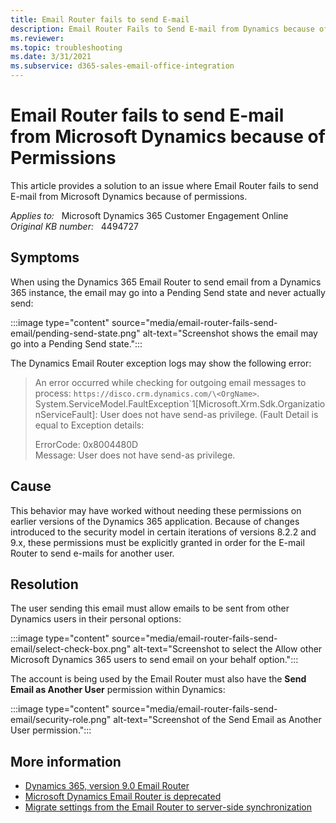 ```yaml
---
title: Email Router fails to send E-mail
description: Email Router Fails to Send E-mail from Dynamics because of permissions.
ms.reviewer: 
ms.topic: troubleshooting
ms.date: 3/31/2021
ms.subservice: d365-sales-email-office-integration
---
```

# Email Router fails to send E-mail from Microsoft Dynamics because of Permissions

This article provides a solution to an issue where Email Router fails to send E-mail from Microsoft Dynamics because of permissions.

_Applies to:_ &nbsp; Microsoft Dynamics 365 Customer Engagement Online  
_Original KB number:_ &nbsp; 4494727

## Symptoms

When using the Dynamics 365 Email Router to send email from a Dynamics 365 instance, the email may go into a Pending Send state and never actually send:

:::image type="content" source="media/email-router-fails-send-email/pending-send-state.png" alt-text="Screenshot shows the email may go into a Pending Send state.":::

The Dynamics Email Router exception logs may show the following error:

> An error occurred while checking for outgoing email messages to process: `https://disco.crm.dynamics.com/\<OrgName>`. System.ServiceModel.FaultException\`1[Microsoft.Xrm.Sdk.OrganizationServiceFault]: User does not have send-as privilege. (Fault Detail is equal to Exception details:  
>
> ErrorCode: 0x8004480D  
Message: User does not have send-as privilege.

## Cause

This behavior may have worked without needing these permissions on earlier versions of the Dynamics 365 application. Because of changes introduced to the security model in certain iterations of versions 8.2.2 and 9.x, these permissions must be explicitly granted in order for the E-mail Router to send e-mails for another user.

## Resolution

The user sending this email must allow emails to be sent from other Dynamics users in their personal options:

:::image type="content" source="media/email-router-fails-send-email/select-check-box.png" alt-text="Screenshot to select the Allow other Microsoft Dynamics 365 users to send email on your behalf option.":::

The account is being used by the Email Router must also have the **Send Email as Another User** permission within Dynamics:

:::image type="content" source="media/email-router-fails-send-email/security-role.png" alt-text="Screenshot of the Send Email as Another User permission.":::

## More information

- [Dynamics 365, version 9.0 Email Router](https://www.microsoft.com/download/details.aspx?id=56974)
- [Microsoft Dynamics Email Router is deprecated](/previous-versions/dynamicscrm-2016/administering-dynamics-365/dn265924(v=crm.8)#microsoft-dynamics-email-router-is-deprecated)
- [Migrate settings from the Email Router to server-side synchronization](/dynamics365/customerengagement/on-premises/admin/migrate-settings-email-router-server-side-synchronization)
